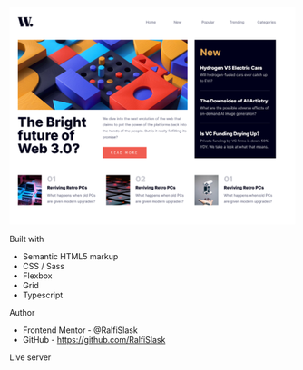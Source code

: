 ![News-Homepage](./preview.PNG)


Built with

- Semantic HTML5 markup
- CSS / Sass
- Flexbox
- Grid
- Typescript

Author

- Frontend Mentor - @RalfiSlask
- GitHub - https://github.com/RalfiSlask

Live server


